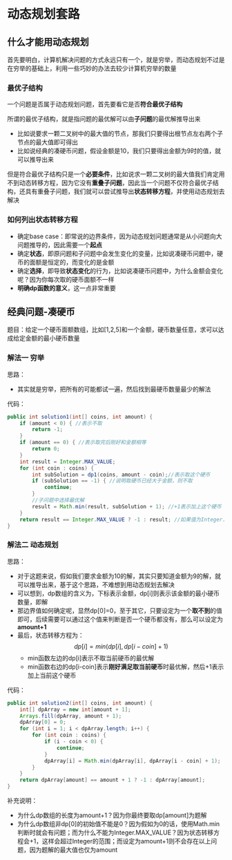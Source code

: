 # 动态规划套路

## 什么才能用动态规划

首先要明白，计算机解决问题的方式永远只有一个，就是穷举，而动态规划不过是在穷举的基础上，利用一些巧妙的办法去较少计算机穷举的数量

### 最优子结构

一个问题是否属于动态规划问题，首先要看它是否**符合最优子结构**

所谓的最优子结构，就是指问题的最优解可以由**子问题**的最优解推导出来

* 比如说要求一颗二叉树中的最大值的节点，那我们只要得出根节点左右两个子节点的最大值即可得出
* 比如说经典的凑硬币问题，假设金额是10，我们只要得出金额为9时的值，就可以推导出来

但是符合最优子结构只是一个**必要条件**，比如说求一颗二叉树的最大值我们肯定用不到动态转移方程，因为它没有**重叠子问题**，因此当一个问题不仅符合最优子结构，还具有重叠子问题，我们就可以尝试推导出**状态转移方程**，并使用动态规划去解决

### 如何列出状态转移方程

* 确定base case：即常说的边界条件，因为动态规划问题通常是从小问题向大问题推导的，因此需要一个**起点**
* 确定**状态**，即原问题和子问题中会发生变化的变量，比如说凑硬币问题中，硬币的面额是恒定的，而变化的是金额
* 确定**选择**，即导致**状态变化**的行为，比如说凑硬币问题中，为什么金额会变化呢？因为你每次取的硬币面额不一样
* **明确dp函数的意义**，这一点非常重要



## 经典问题-凑硬币

题目：给定一个硬币面额数组，比如[1,2,5]和一个金额，硬币数量任意，求可以达成给定金额的最小硬币数量

### 解法一  穷举

思路：

* 其实就是穷举，把所有的可能都试一遍，然后找到最硬币数量最少的解法

代码：

```java
public int solution1(int[] coins, int amount) {
    if (amount < 0) { //表示不取
        return -1;
    }
    if (amount == 0) { //表示取完后刚好和金额相等
        return 0;
    }
    int result = Integer.MAX_VALUE;
    for (int coin : coins) {
        int subSolution = dp1(coins, amount - coin);//表示取这个硬币
        if (subSolution == -1) { //说明取硬币已经大于金额，则不取
            continue;
        }
        //子问题中选择最优解
        result = Math.min(result, subSolution + 1); //+1表示加上这个硬币
    }
    return result == Integer.MAX_VALUE ? -1 : result; //如果值为Integer.MAX_VALUE则表示一个硬币都取不到
}
```

### 解法二  动态规划

思路：

* 对于这题来说，假如我们要求金额为10的解，其实只要知道金额为9的解，就可以推导出来，基于这个思路，不难想到用动态规划去解决
* 可以想到，dp数组的含义为，下标表示金额，dp[i]则表示该金额的最小硬币数量，即解
* 那边界值如何确定呢，显然dp[0]=0，至于其它，只要设定为一个**取不到**的值即可，后续需要可以通过这个值来判断是否一个硬币都没有，那么可以设定为**amount+1**
* 最后，状态转移方程为：$$dp[i] = min(dp[i], dp[i -coin] + 1)$$
  * min函数左边的dp[i]表示不取当前硬币的最优解
  * min函数右边的dp[i-coin]表示**刚好满足取当前硬币**时最优解，然后+1表示加上当前这个硬币

代码：

```java
public int solution2(int[] coins, int amount) {
    int[] dpArray = new int[amount + 1];
    Arrays.fill(dpArray, amount + 1);
    dpArray[0] = 0;
    for (int i = 1; i < dpArray.length; i++) {
        for (int coin : coins) {
            if (i - coin < 0) {
                continue;
            }
            dpArray[i] = Math.min(dpArray[i], dpArray[i - coin] + 1);
        }
    }
    return dpArray[amount] == amount + 1 ? -1 : dpArray[amount];
}
```

补充说明：

* 为什么dp数组的长度为amount+1？因为你最终要取dp[amount]为题解
* 为什么dp数组非dp[0]的初始值不能是0？因为假如为0的话，使用Math.min判断时就会有问题；而为什么不能为Integer.MAX_VALUE？因为状态转移方程会+1，这样会超过Integer的范围；而设定为amount+1则不会存在以上问题，因为题解的最大值也仅为amount